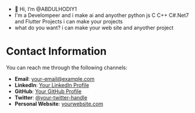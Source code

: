 - 👋 Hi, I’m @ABDULHODIY1
-  I'm a Develompeer and i make ai and anyother python js C C++ C#.Net7 and Flutter Projects i can make your projects
-  what do you want? i can make your web site and anyother project 

# Contact Information

You can reach me through the following channels:

- **Email**: [your-email@example.com](mailto:your-email@example.com)
- **LinkedIn**: [Your LinkedIn Profile](https://www.linkedin.com/in/your-profile)
- **GitHub**: [Your GitHub Profile](https://github.com/your-username)
- **Twitter**: [@your-twitter-handle](https://twitter.com/your-twitter-handle)
- **Personal Website**: [yourwebsite.com](https://www.yourwebsite.com)
